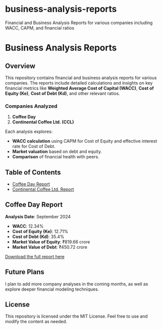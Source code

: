 # business-analysis-reports
Financial and Business Analysis Reports for various companies including WACC, CAPM, and financial ratios
# Business Analysis Reports

## Overview

This repository contains financial and business analysis reports for various companies. The reports include detailed calculations and insights on key financial metrics like **Weighted Average Cost of Capital (WACC)**, **Cost of Equity (Ke)**, **Cost of Debt (Kd)**, and other relevant ratios.

### Companies Analyzed

1. **Coffee Day**
2. **Continental Coffee Ltd. (CCL)**

Each analysis explores:
- **WACC calculation** using CAPM for Cost of Equity and effective interest rate for Cost of Debt.
- **Market valuation** based on debt and equity.
- **Comparison** of financial health with peers.

## Table of Contents


- [Coffee Day Report](#coffee-day-report)
- [Continental Coffee Ltd. Report](#continental-coffee-ltd-report)


## Coffee Day Report

**Analysis Date**: September 2024

- **WACC**: 12.34%
- **Cost of Equity (Ke)**: 12.71%
- **Cost of Debt (Kd)**: 35.4%
- **Market Value of Equity**: ₹819.66 crore
- **Market Value of Debt**: ₹450.72 crore

[Download the full report here](./coffee-day-report.xlsx)

## Future Plans

I plan to add more company analyses in the coming months, as well as explore deeper financial modeling techniques.

## License

This repository is licensed under the MIT License. Feel free to use and modify the content as needed.
